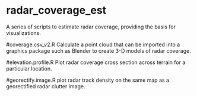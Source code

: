 # radar_coverage_est
A series of scripts to estimate radar coverage, providing the basis for visualizations.  

#coverage.csv_v2.R
Calculate a point cloud that can be imported into a graphics package such as Blender to create 3-D models of radar coverage.

#elevation.profile.R
Plot radar coverage cross section across terrain for a particular location.

#georectify.image.R
plot radar track density on the same map as a georectified radar clutter image. 
